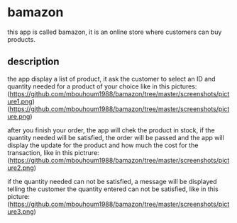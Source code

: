# bamazon

this app is called bamazon, it is an online store where customers can buy products.

## description

the app display a list of product, it ask the customer to select an ID and quantity needed for a product of your choice like in this pictures: (https://github.com/mbouhoum1988/bamazon/tree/master/screenshots/picture1.png)
(https://github.com/mbouhoum1988/bamazon/tree/master/screenshots/picture.png)

after you finish your order, the app will chek the product in stock, if the quantity needed will be satisfied, the order will be passed and the app will display the update for the product and how much the cost for the transaction, like in this pictrure:   (https://github.com/mbouhoum1988/bamazon/tree/master/screenshots/picture2.png)

if the quantity needed can not be satisfied, a message will be displayed telling the customer the quantity entered can not be satisfied, like in this picture: (https://github.com/mbouhoum1988/bamazon/tree/master/screenshots/picture3.png)
